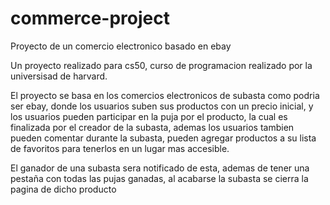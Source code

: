 # commerce-project
Proyecto de un comercio electronico basado en ebay

Un proyecto realizado para cs50, curso de programacion realizado por la universisad de harvard.

El proyecto se basa en los comercios electronicos de subasta como podria ser ebay, donde los usuarios suben sus productos con un precio inicial, 
y los usuarios pueden participar en la puja por el producto, la cual es finalizada por el creador de la subasta, ademas los usuarios tambien pueden
comentar durante la subasta, pueden agregar productos a su lista de favoritos para tenerlos en un lugar mas accesible.

El ganador de una subasta sera notificado de esta, ademas de tener una pestaña con todas las pujas ganadas, al acabarse la subasta se cierra la pagina de dicho producto
